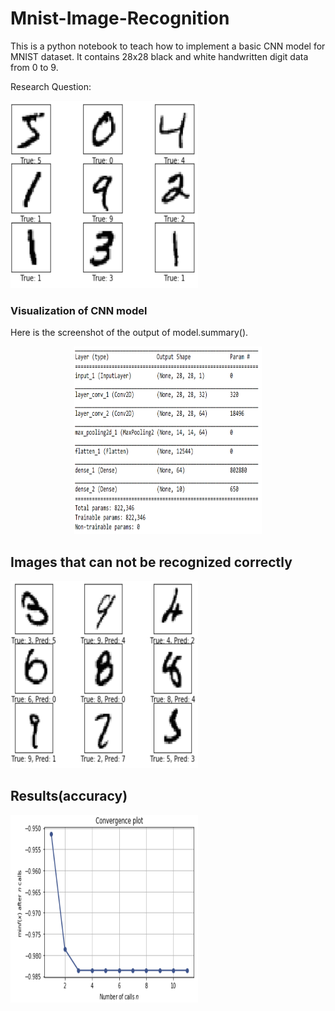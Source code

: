 # Mnist-Image-Recognition
This is a python notebook to teach how to implement a basic CNN model for MNIST dataset. It contains 28x28 black and white handwritten digit data from 0 to 9.

Research Question:

<img src="./images/minist.PNG" alt="The digits images" style="width:300px;height:300px;" />

### Visualization of CNN model

Here is the screenshot of the output of model.summary().

<p align="center">
<img src="./images/minimodel.PNG" alt="Summary of VGG Model Building" style="width:300px;height:300px;" />
</p>

## Images that can not be recognized correctly
<img src="./images/minierror.PNG" alt="The digits images that are mistakenly recognized" style="width:300px;height:300px;" />

## Results(accuracy)
<img src="./images/miniresult.PNG" alt="The recognition accuracy" style="width:300px;height:300px;" />
